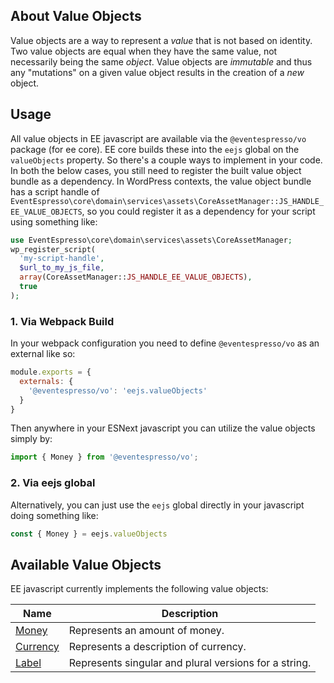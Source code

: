## About Value Objects
Value objects are a way to represent a _value_ that is not based on identity.  Two value objects are equal when they have the same value, not necessarily being the same _object_. Value objects are _immutable_ and thus any "mutations" on a given value object results in the creation of a _new_ object.

## Usage

All value objects in EE javascript are available via the `@eventespresso/vo` package (for ee core).  EE core builds these into the `eejs` global on the `valueObjects` property.  So there's a couple ways to implement in your code.  In both the below cases, you still need to register the built value object bundle as a dependency.  In WordPress contexts, the value object bundle has a script handle of `EventEspresso\core\domain\services\assets\CoreAssetManager::JS_HANDLE_EE_VALUE_OBJECTS`, so you could register it as a dependency for your script using something like:

```php
use EventEspresso\core\domain\services\assets\CoreAssetManager;
wp_register_script(
  'my-script-handle',
  $url_to_my_js_file,
  array(CoreAssetManager::JS_HANDLE_EE_VALUE_OBJECTS),
  true
);
```

### 1. Via Webpack Build

In  your webpack configuration you need to define `@eventespresso/vo` as an external like so:

```js
module.exports = {
  externals: {
    '@eventespresso/vo': 'eejs.valueObjects'
  }
}
```
Then anywhere in your ESNext javascript you can utilize the value objects simply by:

```js
import { Money } from '@eventespresso/vo';
```

### 2. Via eejs global

Alternatively, you can just use the `eejs` global directly in your javascript doing something like:

```js
const { Money } = eejs.valueObjects
```

## Available Value Objects
EE javascript currently implements the following value objects:

| Name | Description |
| ------- | ------------------- |
[Money](money.md) | Represents an amount of money.
[Currency](currency.md) | Represents a description of currency.
[Label](label.md) | Represents singular and plural versions for a string.
